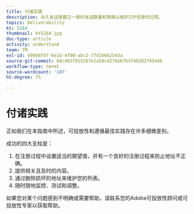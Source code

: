 ```yaml
---
title: 付诸实践
description: 永久发送是建立一致的发送数量和策略以维护ISP信誉的过程。
topics: Deliverability
kt: 5264
thumbnail: kt5264.jpg
doc-type: article
activity: understand
team: TM
exl-id: 49988fd7-6e1d-4f00-abc2-77d16662543a
source-git-commit: 68c403f915287e1a50cd276b67b3f48202f45446
workflow-type: tm+mt
source-wordcount: '107'
ht-degree: 7%

---
```


# 付诸实践

正如我们在本指南中所述，可投放性和遵循最佳实践存在许多细微差别。

成功的四大支柱是：

1. 在注册过程中设置适当的期望值，并有一个良好的注册过程来防止地址不正确。
2. 提供相关且及时的内容。
3. 通过删除损坏的地址来维护您的列表。
4. 随时随地监控、测试和调整。

如果您对某个问题感到不明确或需要帮助，请联系您的Adobe可投放性顾问或可投放性专家以获取帮助。
